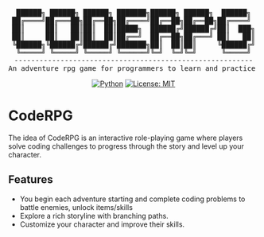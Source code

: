<div align="center">
<pre>
 ██████╗ ██████╗ ██████╗ ███████╗██████╗ ██████╗  ██████╗ 
██╔════╝██╔═══██╗██╔══██╗██╔════╝██╔══██╗██╔══██╗██╔════╝ 
██║     ██║   ██║██║  ██║█████╗  ██████╔╝██████╔╝██║  ███╗
██║     ██║   ██║██║  ██║██╔══╝  ██╔══██╗██╔═══╝ ██║   ██║
╚██████╗╚██████╔╝██████╔╝███████╗██║  ██║██║     ╚██████╔╝
 ╚═════╝ ╚═════╝ ╚═════╝ ╚══════╝╚═╝  ╚═╝╚═╝      ╚═════╝ 
---------------------------------------------------------
An adventure rpg game for programmers to learn and practice fun coding problems!
</pre>

[![Python](https://img.shields.io/badge/Python-3.13%2B-blue)](https://www.python.org/)
[![License: MIT](https://img.shields.io/badge/License-MIT-yellow.svg)](https://opensource.org/licenses/MIT)

</div>

# CodeRPG

The idea of CodeRPG is an interactive role-playing game where players solve coding challenges to progress through the story and level up your character.

## Features

-   You begin each adventure starting and complete coding problems to battle enemies, unlock items/skills
-   Explore a rich storyline with branching paths.
-   Customize your character and improve their skills.
